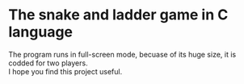 
<h1>The snake and ladder game in C language</h1>
The program runs in full-screen mode, becuase of its huge size, it is codded for two players.<br>
I hope you find this project useful.
